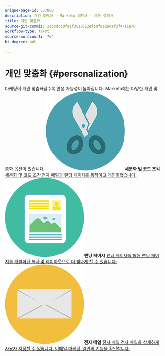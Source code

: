```yaml
---
unique-page-id: 557080
description: 개인 맞춤화 - Marketo 설명서 - 제품 설명서
title: 개인 맞춤화
source-git-commit: 21bcdc10fe1f3517612efe0f8e2adaf2f4411a70
workflow-type: tm+mt
source-wordcount: '76'
ht-degree: 44%

---
```



# 개인 맞춤화 {#personalization}

마케팅이 개인 맞춤화될수록 반응 가능성이 높아집니다. Marketo에는 다양한 개인 맞춤화 옵션이 있습니다.
**![세분화 및 코드 조각](assets/graphic-design-tools-18.png)세분화 및 코드 조각** [세분화 및 코드 조각 전자 메일과 랜딩 페이지를 동적이고 개인화했습니다.](https://docs.marketo.com/display/DOCS/Segmentation+and+Snippets)     **![랜딩 페이지](assets/office-artboard-80.png)랜딩 페이지** [랜딩 페이지를 통해 랜딩 페이지를 개별화된 복사 및 레이아웃으로 더 빛나게 할 수 있습니다.](https://docs.marketo.com/display/DOCS/Personalizing+Landing+Pages)     **![전자 메일](assets/office-27-1.png)전자 메일** [전자 메일 전자 메일을 상세하게 사용자 지정할 수 있습니다. 이메일 마케팅: 일반의 기능을 확인합니다.](https://docs.marketo.com/display/DOCS/General)
